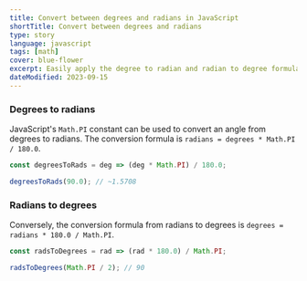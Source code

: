 ```yaml
---
title: Convert between degrees and radians in JavaScript
shortTitle: Convert between degrees and radians
type: story
language: javascript
tags: [math]
cover: blue-flower
excerpt: Easily apply the degree to radian and radian to degree formulas.
dateModified: 2023-09-15
---
```


### Degrees to radians

JavaScript's `Math.PI` constant can be used to convert an angle from degrees to radians. The conversion formula is `radians = degrees * Math.PI / 180.0`.

```js
const degreesToRads = deg => (deg * Math.PI) / 180.0;

degreesToRads(90.0); // ~1.5708
```

### Radians to degrees

Conversely, the conversion formula from radians to degrees is `degrees = radians * 180.0 / Math.PI`.

```js
const radsToDegrees = rad => (rad * 180.0) / Math.PI;

radsToDegrees(Math.PI / 2); // 90
```
